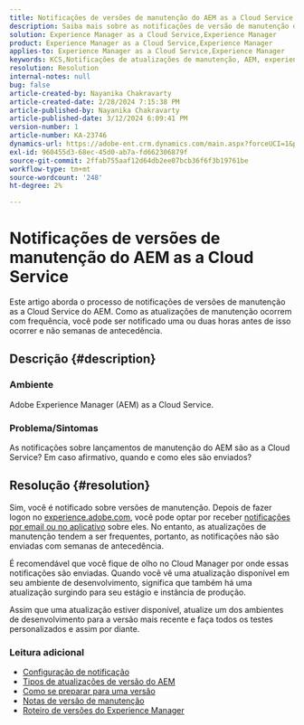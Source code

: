 ```yaml
---
title: Notificações de versões de manutenção do AEM as a Cloud Service
description: Saiba mais sobre as notificações de versão de manutenção do AEM as a Cloud Service
solution: Experience Manager as a Cloud Service,Experience Manager
product: Experience Manager as a Cloud Service,Experience Manager
applies-to: Experience Manager as a Cloud Service,Experience Manager
keywords: KCS,Notificações de atualizações de manutenção, AEM, experience manager, versões de manutenção, cloud manager
resolution: Resolution
internal-notes: null
bug: false
article-created-by: Nayanika Chakravarty
article-created-date: 2/28/2024 7:15:38 PM
article-published-by: Nayanika Chakravarty
article-published-date: 3/12/2024 6:09:41 PM
version-number: 1
article-number: KA-23746
dynamics-url: https://adobe-ent.crm.dynamics.com/main.aspx?forceUCI=1&pagetype=entityrecord&etn=knowledgearticle&id=9576dbbf-6dd6-ee11-9079-6045bd0065f9
exl-id: 960455d3-68ec-45d0-ab7a-fd662306879f
source-git-commit: 2ffab755aaf12d64db2ee07bcb36f6f3b19761be
workflow-type: tm+mt
source-wordcount: '248'
ht-degree: 2%

---
```


# Notificações de versões de manutenção do AEM as a Cloud Service


Este artigo aborda o processo de notificações de versões de manutenção as a Cloud Service do AEM. Como as atualizações de manutenção ocorrem com frequência, você pode ser notificado uma ou duas horas antes de isso ocorrer e não semanas de antecedência.

## Descrição {#description}


### Ambiente

Adobe Experience Manager (AEM) as a Cloud Service.

### Problema/Sintomas

As notificações sobre lançamentos de manutenção do AEM são as a Cloud Service? Em caso afirmativo, quando e como eles são enviados?


## Resolução {#resolution}


Sim, você é notificado sobre versões de manutenção. Depois de fazer logon no [experience.adobe.com](https://experience.adobe.com), você pode optar por receber [notificações por email ou no aplicativo](https://experienceleague.adobe.com/docs/experience-manager-cloud-service/content/implementing/using-cloud-manager/notifications.html?lang=en) sobre eles. No entanto, as atualizações de manutenção tendem a ser frequentes, portanto, as notificações não são enviadas com semanas de antecedência.

É recomendável que você fique de olho no Cloud Manager por onde essas notificações são enviadas. Quando você vê uma atualização disponível em seu ambiente de desenvolvimento, significa que também há uma atualização surgindo para seu estágio e instância de produção.

Assim que uma atualização estiver disponível, atualize um dos ambientes de desenvolvimento para a versão mais recente e faça todos os testes personalizados e assim por diante.

### Leitura adicional

- [Configuração de notificação](https://experienceleague.adobe.com/docs/experience-manager-cloud-service/content/implementing/using-cloud-manager/notifications.html?lang=en#configuration)
- [Tipos de atualizações de versão do AEM](https://experienceleague.adobe.com/docs/experience-manager-cloud-service/content/implementing/deploying/aem-version-updates.html?lang=en#update-types)
- [Como se preparar para uma versão](https://experienceleague.adobe.com/docs/experience-manager-cloud-service/content/release-notes/home.html?lang=en#how-to-prepare)
- [Notas de versão de manutenção](https://experienceleague.adobe.com/docs/experience-manager-cloud-service/content/release-notes/maintenance/latest.html?lang=en)
- [Roteiro de versões do Experience Manager](https://experienceleague.adobe.com/docs/experience-manager-release-information/aem-release-updates/update-releases-roadmap.html?lang=pt-BR#aem-as-cloud-service)
